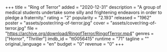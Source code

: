 +++
title = "Ring of Terror"
added = "2020-12-31"
description = "A group of medical students undertake some silly and frightening endeavors in order to pledge a fraternity."
rating = "2"
popularity = "2.193"
released = "1962"
poster = "assets/poster/ring-of-terror.jpg"
cover = "assets/cover/ring-of-terror.jpg"
file = "https://archive.org/download/RingofTerror/RingofTerror.mp4"
genres = ["Horror", "Thriller"]
imdb_id = "tt0056415"
runtime = "71"
tagline = ""
original_language = "en"
budget = "0"
revenue = "0"
+++
